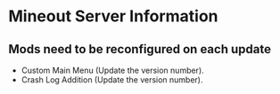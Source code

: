 # Mineout Server Information
## Mods need to be reconfigured on each update
- Custom Main Menu (Update the version number).
- Crash Log Addition (Update the version number).
